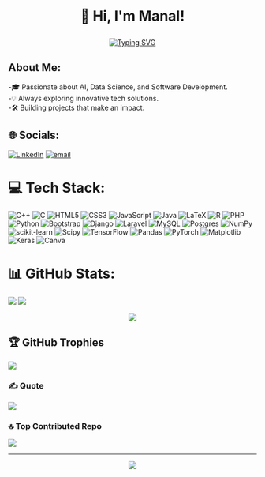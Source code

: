 # <p align=center>👋 Hi, I'm Manal! </p>

<div align="center">
  
  [![Typing SVG](https://readme-typing-svg.herokuapp.com?font=Fira+Code&pause=100&width=435&lines=AI+and+Datascience+enthusiast;Data+analysis+and+exploring;Passionate+about+coding)](https://git.io/typing-svg)
</div>

## About Me:
-🎓 Passionate about AI, Data Science, and Software Development.<br>
-💡 Always exploring innovative tech solutions.<br>
-🛠️ Building projects that make an impact.

## 🌐 Socials:
[![LinkedIn](https://img.shields.io/badge/LinkedIn-%230077B5.svg?logo=linkedin&logoColor=white)](https://linkedin.com/in/https://www.linkedin.com/in/manal-el-bakkouri-49b5a0295/) [![email](https://img.shields.io/badge/Email-D14836?logo=gmail&logoColor=white)](mailto:elbakkouri.manal.ac@gmail.com) 

# 💻 Tech Stack:
![C++](https://img.shields.io/badge/c++-%2300599C.svg?style=for-the-badge&logo=c%2B%2B&logoColor=white) ![C](https://img.shields.io/badge/c-%2300599C.svg?style=for-the-badge&logo=c&logoColor=white) ![HTML5](https://img.shields.io/badge/html5-%23E34F26.svg?style=for-the-badge&logo=html5&logoColor=white) ![CSS3](https://img.shields.io/badge/css3-%231572B6.svg?style=for-the-badge&logo=css3&logoColor=white) ![JavaScript](https://img.shields.io/badge/javascript-%23323330.svg?style=for-the-badge&logo=javascript&logoColor=%23F7DF1E) ![Java](https://img.shields.io/badge/java-%23ED8B00.svg?style=for-the-badge&logo=openjdk&logoColor=white) ![LaTeX](https://img.shields.io/badge/latex-%23008080.svg?style=for-the-badge&logo=latex&logoColor=white) ![R](https://img.shields.io/badge/r-%23276DC3.svg?style=for-the-badge&logo=r&logoColor=white) ![PHP](https://img.shields.io/badge/php-%23777BB4.svg?style=for-the-badge&logo=php&logoColor=white) ![Python](https://img.shields.io/badge/python-3670A0?style=for-the-badge&logo=python&logoColor=ffdd54) ![Bootstrap](https://img.shields.io/badge/bootstrap-%238511FA.svg?style=for-the-badge&logo=bootstrap&logoColor=white) ![Django](https://img.shields.io/badge/django-%23092E20.svg?style=for-the-badge&logo=django&logoColor=white) ![Laravel](https://img.shields.io/badge/laravel-%23FF2D20.svg?style=for-the-badge&logo=laravel&logoColor=white) ![MySQL](https://img.shields.io/badge/mysql-4479A1.svg?style=for-the-badge&logo=mysql&logoColor=white) ![Postgres](https://img.shields.io/badge/postgres-%23316192.svg?style=for-the-badge&logo=postgresql&logoColor=white) ![NumPy](https://img.shields.io/badge/numpy-%23013243.svg?style=for-the-badge&logo=numpy&logoColor=white) ![scikit-learn](https://img.shields.io/badge/scikit--learn-%23F7931E.svg?style=for-the-badge&logo=scikit-learn&logoColor=white) ![Scipy](https://img.shields.io/badge/SciPy-%230C55A5.svg?style=for-the-badge&logo=scipy&logoColor=%white) ![TensorFlow](https://img.shields.io/badge/TensorFlow-%23FF6F00.svg?style=for-the-badge&logo=TensorFlow&logoColor=white) ![Pandas](https://img.shields.io/badge/pandas-%23150458.svg?style=for-the-badge&logo=pandas&logoColor=white) ![PyTorch](https://img.shields.io/badge/PyTorch-%23EE4C2C.svg?style=for-the-badge&logo=PyTorch&logoColor=white) ![Matplotlib](https://img.shields.io/badge/Matplotlib-%23ffffff.svg?style=for-the-badge&logo=Matplotlib&logoColor=black) ![Keras](https://img.shields.io/badge/Keras-%23D00000.svg?style=for-the-badge&logo=Keras&logoColor=white) ![Canva](https://img.shields.io/badge/Canva-%2300C4CC.svg?style=for-the-badge&logo=Canva&logoColor=white)
# 📊 GitHub Stats:
![](https://github-readme-stats.vercel.app/api?username=manalelbakkouri&theme=react&hide_border=false&include_all_commits=true&count_private=true)
![](https://github-readme-streak-stats.herokuapp.com/?user=manalelbakkouri&theme=react&hide_border=false)<br/>
<p align="center">
  <img src="https://github-readme-stats.vercel.app/api/top-langs/?username=manalelbakkouri&theme=react&hide_border=false&include_all_commits=true&count_private=true&layout=compact"/>
</p>

## 🏆 GitHub Trophies
![](https://github-profile-trophy.vercel.app/?username=manalelbakkouri&theme=dark&no-frame=false&no-bg=true&margin-w=4)

### ✍️  Quote
![](https://quotes-github-readme.vercel.app/api?type=horizontal&theme=light)

### 🔝 Top Contributed Repo
![](https://github-contributor-stats.vercel.app/api?username=manalelbakkouri&limit=5&theme=dark&combine_all_yearly_contributions=true)

---
<p align="center">
  <img src="[https://github-readme-stats.vercel.app/api/top-langs/?username=manalelbakkouri&theme=react&hide_border=false&include_all_commits=true&count_private=true&layout=compact](https://visitcount.itsvg.in/api?id=manalelbakkouri&icon=0&color=0)](https://visitcount.itsvg.in)"/>
</p>

<!-- Proudly created with GPRM ( https://gprm.itsvg.in ) -->
